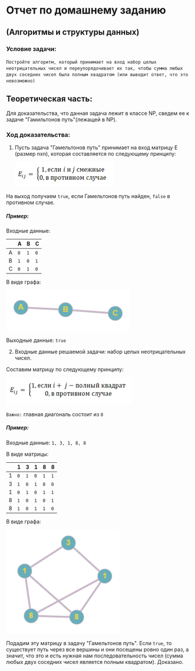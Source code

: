 # Отчет по домашнему заданию

## (Алгоритмы и структуры данных)

### Условие задачи:

`Постройте алгоритм, который принимает на вход набор целых неотрицательных чисел и переупорядочивает их так, чтобы сумма любых двух соседних чисел была полным квадратом (или выводит ответ, что это невозможно)`

## Теоретическая часть:

Для доказательства, что данная задача лежит в классе NP, сведем ее к задаче "Гамильтонов путь"(лежащей в NP).

### Ход доказательства:
1) Пусть задача "Гамельтонов путь" принимает на вход матрицу E (размер nxn), которая составляется по следующему принципу:

	![](Images/Eij.png)

На выход получаем `true`, если Гамельтонов путь найден, `false` в противном случае.

##### Пример:

Входные данные:   

 | |A|B|C|
 |-|-|-|-|
 |A|`0`|`1`|`0`|
 |B|`1`|`0`|`1`|
 |C|`0`|`1`|`0`|
 
В виде графа: 

![](Images/Graph.png)

Выходные данные:
`true`

2) Входные данные решаемой задачи: набор целых неотрицательных чисел.

Составим матрицу по следующему принципу:

![](Images/Eij(1).png)

`Важно:` главная диагональ состоит из `0`

##### Пример:

Входные данные: `1, 3, 1, 8, 8`

В виде матрицы:

| |1|3|1|8|8|
|-|-|-|-|-|-|
|1|`0`|`1`|`0`|`1`|`1`|
|3|`1`|`0`|`1`|`0`|`0`|
|1|`0`|`1`|`0`|`1`|`1`|
|8|`1`|`0`|`1`|`0`|`1`|
|8|`1`|`0`|`1`|`1`|`0`|

В виде графа:

![](Images/Graph(1).png)

   Подадим эту матрицу в задачу "Гамельтонов путь". Если `true`, то существует путь через все вершины и они посещены ровно один раз, а значит, что это и есть нужная нам последовательность чисел (сумма любых двух соседних чисел является полным квадратом).
 Доказано.
 

